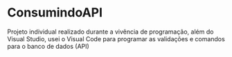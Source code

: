 # ConsumindoAPI
Projeto individual realizado durante a vivência de programação, além do Visual Studio, usei o Visual Code para programar as validações e comandos para o banco de dados (API)
